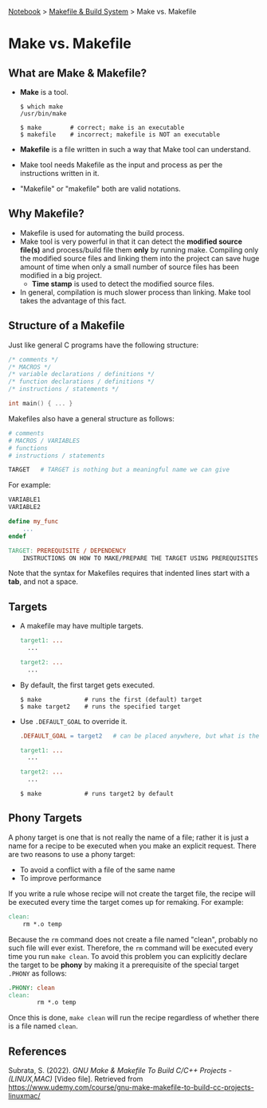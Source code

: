 <a href="../">Notebook</a> > <a href="./">Makefile & Build System</a> > Make vs. Makefile

# Make vs. Makefile



## What are Make & Makefile?

* **Make** is a tool. 

  ```shell
  $ which make
  /usr/bin/make
  ```

  ```shell
  $ make		# correct; make is an executable
  $ makefile	# incorrect; makefile is NOT an executable
  ```

* **Makefile** is a file written in such a way that Make tool can understand.

* Make tool needs Makefile as the input and process as per the instructions written in it.

* "Makefile" or "makefile" both are valid notations.



## Why Makefile?

* Makefile is used for automating the build process.
* Make tool is very powerful in that it can detect the **modified source file(s)** and process/build file them **only** by running make. Compiling only the modified source files and linking them into the project can save huge amount of time when only a small number of source files has been modified in a big project.
  * **Time stamp** is used to detect the modified source files.
* In general, compilation is much slower process than linking. Make tool takes the advantage of this fact.



## Structure of a Makefile

Just like general C programs have the following structure:

```c
/* comments */
/* MACROS */
/* variable declarations / definitions */
/* function declarations / definitions */
/* instructions / statements */

int main() { ... }
```

Makefiles also have a general structure as follows:

```makefile
# comments
# MACROS / VARIABLES
# functions
# instructions / statements

TARGET	 # TARGET is nothing but a meaningful name we can give
```

For example:

```makefile
VARIABLE1
VARIABLE2

define my_func
	...
endef

TARGET: PREREQUISITE / DEPENDENCY										# Rule (optional)
	INSTRUCTIONS ON HOW TO MAKE/PREPARE THE TARGET USING PREREQUISITES	# Recipe (optional)
```

Note that the syntax for Makefiles requires that indented lines start with a **tab**, and not a space.



## Targets

* A makefile may have multiple targets.

  ```makefile
  target1: ...
  	...
  
  target2: ...
  	...
  ```

* By default, the first target gets executed.

  ```shell
  $ make			# runs the first (default) target
  $ make target2	# runs the specified target
  ```

* Use `.DEFAULT_GOAL` to override it.

  ```makefile
  .DEFAULT_GOAL = target2	# can be placed anywhere, but what is the convention?
  
  target1: ...
  	...
  
  target2: ...
  	...
  ```

  ```shell
  $ make			# runs target2 by default
  ```

  

## Phony Targets

A phony target is one that is not really the name of a file; rather it is just a name for a recipe to be executed when you make an explicit request. There are two reasons to use a phony target: 

* To avoid a conflict with a file of the same name
* To improve performance

If you write a rule whose recipe will not create the target file, the recipe will be executed every time the target comes up for remaking. For example:

```makefile
clean:
	rm *.o temp
```

Because the `rm` command does not create  a file named "clean", probably no such file will ever exist. Therefore, the `rm` command will be executed every time you run `make clean`. To avoid this problem you can explicitly declare the target to be **phony** by making it a prerequisite of the special target `.PHONY` as follows:

```makefile
.PHONY: clean
clean:
        rm *.o temp
```

Once this is done, `make clean` will run the recipe regardless of whether there is a file named `clean`.





## References

Subrata, S. (2022). *GNU Make & Makefile To Build C/C++ Projects - (LINUX,MAC)* [Video file]. Retrieved from  https://www.udemy.com/course/gnu-make-makefile-to-build-cc-projects-linuxmac/

